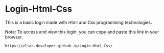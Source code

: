 # Login-Html-Css
This is a basic login made with Html and Css programming technologies.

Note: To access and view this login, you can copy and paste this link in your browser.
```
https://elian-developer.github.io/Login-Html-Css/

```
